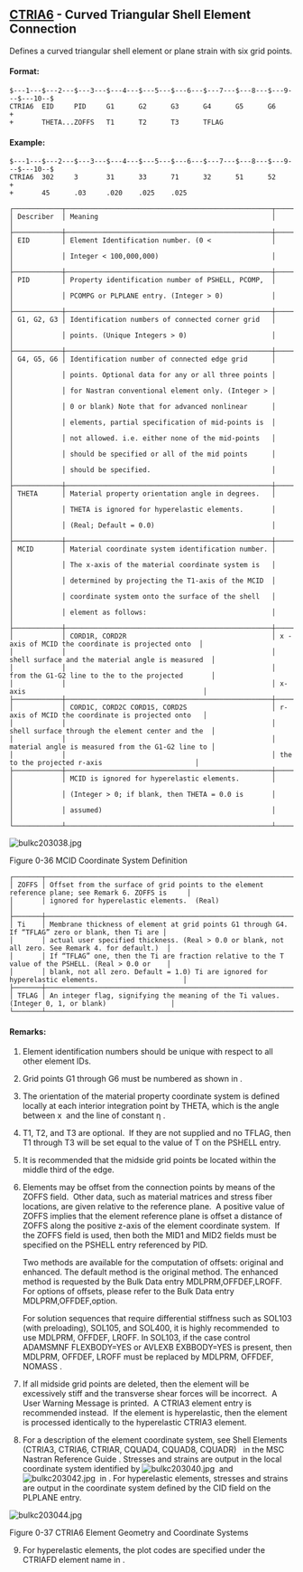 ## [CTRIA6](https://help.hexagonmi.com/bundle/MSC_Nastran_2022.4/page/Nastran_Combined_Book/qrg/bulkc2/TOC.CTRIA6.xhtml) - Curved Triangular Shell Element Connection

Defines a curved triangular shell element or plane strain with six grid points.

#### Format:

```nastran
$---1---$---2---$---3---$---4---$---5---$---6---$---7---$---8---$---9---$---10--$
CTRIA6  EID     PID     G1      G2      G3      G4      G5      G6      +       
+       THETA...ZOFFS   T1      T2      T3      TFLAG                           
```

#### Example:

```nastran
$---1---$---2---$---3---$---4---$---5---$---6---$---7---$---8---$---9---$---10--$
CTRIA6  302     3       31      33      71      32      51      52      +       
+       45      .03     .020    .025    .025                                    
```

```text
┌────────────┬───────────────────────────────────────────────────┬───────────────────────────────────────────────────┐
│ Describer  │ Meaning                                           │                                                   │
├────────────┼───────────────────────────────────────────────────┼───────────────────────────────────────────────────┤
│ EID        │ Element Identification number. (0 <               │                                                   │
│            │ Integer < 100,000,000)                            │                                                   │
├────────────┼───────────────────────────────────────────────────┼───────────────────────────────────────────────────┤
│ PID        │ Property identification number of PSHELL, PCOMP,  │                                                   │
│            │ PCOMPG or PLPLANE entry. (Integer > 0)            │                                                   │
├────────────┼───────────────────────────────────────────────────┼───────────────────────────────────────────────────┤
│ G1, G2, G3 │ Identification numbers of connected corner grid   │                                                   │
│            │ points. (Unique Integers > 0)                     │                                                   │
├────────────┼───────────────────────────────────────────────────┼───────────────────────────────────────────────────┤
│ G4, G5, G6 │ Identification number of connected edge grid      │                                                   │
│            │ points. Optional data for any or all three points │                                                   │
│            │ for Nastran conventional element only. (Integer > │                                                   │
│            │ 0 or blank) Note that for advanced nonlinear      │                                                   │
│            │ elements, partial specification of mid-points is  │                                                   │
│            │ not allowed. i.e. either none of the mid-points   │                                                   │
│            │ should be specified or all of the mid points      │                                                   │
│            │ should be specified.                              │                                                   │
├────────────┼───────────────────────────────────────────────────┼───────────────────────────────────────────────────┤
│ THETA      │ Material property orientation angle in degrees.   │                                                   │
│            │ THETA is ignored for hyperelastic elements.       │                                                   │
│            │ (Real; Default = 0.0)                             │                                                   │
├────────────┼───────────────────────────────────────────────────┼───────────────────────────────────────────────────┤
│ MCID       │ Material coordinate system identification number. │                                                   │
│            │ The x-axis of the material coordinate system is   │                                                   │
│            │ determined by projecting the T1-axis of the MCID  │                                                   │
│            │ coordinate system onto the surface of the shell   │                                                   │
│            │ element as follows:                               │                                                   │
├────────────┼───────────────────────────────────────────────────┼───────────────────────────────────────────────────┤
│            │ CORD1R, CORD2R                                    │ x -axis of MCID the coordinate is projected onto  │
│            │                                                   │ shell surface and the material angle is measured  │
│            │                                                   │ from the G1-G2 line to the to the projected       │
│            │                                                   │ x-axis                                            │
├────────────┼───────────────────────────────────────────────────┼───────────────────────────────────────────────────┤
│            │ CORD1C, CORD2C CORD1S, CORD2S                     │ r-axis of MCID the coordinate is projected onto   │
│            │                                                   │ shell surface through the element center and the  │
│            │                                                   │ material angle is measured from the G1-G2 line to │
│            │                                                   │ the to the projected r-axis                       │
├────────────┼───────────────────────────────────────────────────┼───────────────────────────────────────────────────┤
│            │ MCID is ignored for hyperelastic elements.        │                                                   │
│            │ (Integer > 0; if blank, then THETA = 0.0 is       │                                                   │
│            │ assumed)                                          │                                                   │
└────────────┴───────────────────────────────────────────────────┴───────────────────────────────────────────────────┘
```

![bulkc203038.jpg](https://help-be.hexagonmi.com/bundle/MSC_Nastran_2022.4/page/Nastran_Combined_Book/qrg/bulkc2/../../../assets/bulkc203038.jpg?_LANG=enus)

Figure 0-36   MCID Coordinate System Definition

```text
┌───────┬───────────────────────────────────────────────────────────────────────────────────────────────────┐
│ ZOFFS │ Offset from the surface of grid points to the element reference plane; see Remark 6. ZOFFS is     │
│       │ ignored for hyperelastic elements.  (Real)                                                        │
├───────┼───────────────────────────────────────────────────────────────────────────────────────────────────┤
│ Ti    │ Membrane thickness of element at grid points G1 through G4. If “TFLAG” zero or blank, then Ti are │
│       │ actual user specified thickness. (Real > 0.0 or blank, not all zero. See Remark 4. for default.)  │
│       │ If “TFLAG” one, then the Ti are fraction relative to the T value of the PSHELL. (Real > 0.0 or    │
│       │ blank, not all zero. Default = 1.0) Ti are ignored for hyperelastic elements.                     │
├───────┼───────────────────────────────────────────────────────────────────────────────────────────────────┤
│ TFLAG │ An integer flag, signifying the meaning of the Ti values. (Integer 0, 1, or blank)                │
└───────┴───────────────────────────────────────────────────────────────────────────────────────────────────┘
```

#### Remarks:

1. Element identification numbers should be unique with respect to all other element IDs.
2. Grid points G1 through G6 must be numbered as shown in  .
3. The orientation of the material property coordinate system is defined locally at each interior integration point by THETA, which is the angle between x  and the line of constant  η .
4. T1, T2, and T3 are optional.  If they are not supplied and no TFLAG, then T1 through T3 will be set equal to the value of T on the PSHELL entry.
5. It is recommended that the midside grid points be located within the middle third of the edge.
6. Elements may be offset from the connection points by means of the ZOFFS field.  Other data, such as material matrices and stress fiber locations, are given relative to the reference plane.  A positive value of ZOFFS implies that the element reference plane is offset a distance of ZOFFS along the positive z-axis of the element coordinate system.  If the ZOFFS field is used, then both the MID1 and MID2 fields must be specified on the PSHELL entry referenced by PID.

     Two methods are available for the computation of offsets: original and enhanced. The default method is the original method. The enhanced method is requested by the Bulk Data entry MDLPRM,OFFDEF,LROFF. For options of offsets, please refer to the Bulk Data entry MDLPRM,OFFDEF,option.

     For solution sequences that require differential stiffness such as SOL103 (with preloading), SOL105, and SOL400,  it is highly recommended  to use MDLPRM, OFFDEF, LROFF. In SOL103, if the case control ADAMSMNF FLEXBODY=YES or AVLEXB EXBBODY=YES is present, then MDLPRM, OFFDEF, LROFF must be replaced by  MDLPRM, OFFDEF, NOMASS .

7. If all midside grid points are deleted, then the element will be excessively stiff and the transverse shear forces will be incorrect.  A User Warning Message is printed.  A CTRIA3 element entry is recommended instead.  If the element is hyperelastic, then the element is processed identically to the hyperelastic CTRIA3 element.
8. For a description of the element coordinate system, see  Shell Elements (CTRIA3, CTRIA6, CTRIAR, CQUAD4, CQUAD8, CQUADR)   in the  MSC Nastran Reference Guide . Stresses and strains are output in the local coordinate system identified by  ![bulkc203040.jpg](https://help-be.hexagonmi.com/bundle/MSC_Nastran_2022.4/page/Nastran_Combined_Book/qrg/bulkc2/../../../assets/bulkc203040.jpg?_LANG=enus)  and  ![bulkc203042.jpg](https://help-be.hexagonmi.com/bundle/MSC_Nastran_2022.4/page/Nastran_Combined_Book/qrg/bulkc2/../../../assets/bulkc203042.jpg?_LANG=enus)  in  . For hyperelastic elements, stresses and strains are output in the coordinate system defined by the CID field on the PLPLANE entry.

![bulkc203044.jpg](https://help-be.hexagonmi.com/bundle/MSC_Nastran_2022.4/page/Nastran_Combined_Book/qrg/bulkc2/../../../assets/bulkc203044.jpg?_LANG=enus)

Figure 0-37 CTRIA6 Element Geometry and Coordinate Systems

9. For hyperelastic elements, the plot codes are specified under the CTRIAFD element name in  .
